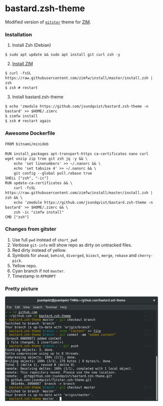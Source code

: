 # bastard.zsh-theme
Modified version of [`gitster`](https://github.com/zimfw/zimfw/blob/master/modules/prompt/themes/gitster.zsh-theme) theme for [ZIM](https://github.com/zimfw/zimfw).
### Installation
1. Install Zsh (Debian)
```
$ sudo apt update && sudo apt install git curl zsh -y
```
2. [Install ZIM](https://github.com/zimfw/zimfw#installation)
```
$ curl -fsSL https://raw.githubusercontent.com/zimfw/install/master/install.zsh | zsh
$ zsh # restart
```
3. Install bastard.zsh-theme
```
$ echo 'zmodule https://github.com/jsundqvist/bastard.zsh-theme -n bastard' >> $HOME/.zimrc
$ zimfw install
$ zsh # restart again
```
### Awesome Dockerfile
```
FROM bitnami/minideb

RUN install_packages apt-transport-https ca-certificates nano curl wget unzip zip tree git zsh jq -y && \
    echo 'set linenumbers' >> ~/.nanorc && \
    echo 'set tabsize 4' >> ~/.nanorc && \
    git config --global pull.rebase true
SHELL ["zsh", "-ic"]
RUN update-ca-certificates && \
    curl -fsSL https://raw.githubusercontent.com/zimfw/install/master/install.zsh | zsh && \
    echo 'zmodule https://github.com/jsundqvist/bastard.zsh-theme -n bastard' >> $HOME/.zimrc && \
    zsh -ic "zimfw install"
CMD ["zsh"]
```
### Changes from gitster
1. Use full `pwd` instead of `short_pwd`
2. Verbose `git-info` will show repo as dirty on untracked files.
3. Red dirty instead of yellow.
4. Symbols for `ahead`, `behind`, `diverged`, `bisect`, `merge`, `rebase` and `cherry-pick`.
5. Yellow repo.
6. Cyan branch if not `master`.
7. Timestamp in `RPROMPT`
### Pretty picture
![Gnome](img/gnome.png)
